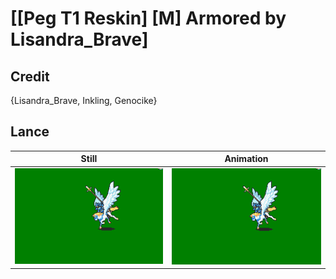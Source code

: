 # [\[Peg T1 Reskin\] \[M\] Armored by Lisandra_Brave]

## Credit

{Lisandra_Brave, Inkling, Genocike}
	
## Lance

| Still | Animation |
| :---: | :-------: |
| ![Lance still](./Lance_000.png) | ![Lance animation](./Lance.gif) |
